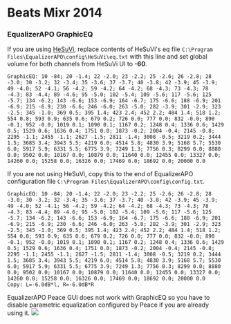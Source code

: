 # Beats Mixr 2014
### EqualizerAPO GraphicEQ
If you are using [HeSuVi](https://sourceforge.net/projects/hesuvi/), replace contents of HeSuVi's eq file `C:\Program Files\EqualizerAPO\config\HeSuVi\eq.txt` with this line and set global volume for both channels from HeSuVi UI to **-60**.
```
GraphicEQ: 10 -84; 20 -1.4; 22 -2.0; 23 -2.2; 25 -2.6; 26 -2.8; 28 -3.0; 30 -3.2; 32 -3.4; 35 -3.6; 37 -3.7; 40 -3.8; 42 -3.9; 45 -3.9; 49 -4.0; 52 -4.1; 56 -4.2; 59 -4.2; 64 -4.2; 68 -4.3; 73 -4.3; 78 -4.3; 83 -4.4; 89 -4.6; 95 -5.0; 102 -5.4; 109 -5.6; 117 -5.6; 125 -5.7; 134 -6.2; 143 -6.6; 153 -6.9; 164 -6.7; 175 -6.6; 188 -6.9; 201 -6.9; 215 -6.9; 230 -6.6; 246 -6.0; 263 -5.0; 282 -3.9; 301 -2.9; 323 -2.5; 345 -1.0; 369 0.5; 395 1.4; 423 2.4; 452 2.2; 484 1.4; 518 1.2; 554 0.8; 593 0.9; 635 0.6; 679 0.2; 726 0.0; 777 0.0; 832 -0.0; 890 -0.1; 952 -0.0; 1019 0.1; 1090 0.1; 1167 0.2; 1248 0.4; 1336 0.6; 1429 0.5; 1529 0.6; 1636 0.4; 1751 0.0; 1873 -0.2; 2004 -0.4; 2145 -0.8; 2295 -1.1; 2455 -1.1; 2627 -1.5; 2811 -1.4; 3008 -0.5; 3219 0.2; 3444 1.5; 3685 3.4; 3943 5.5; 4219 6.0; 4514 5.8; 4830 3.9; 5168 5.7; 5530 6.0; 5917 5.9; 6331 5.5; 6775 3.9; 7249 1.3; 7756 0.3; 8299 0.0; 8880 0.0; 9502 0.0; 10167 0.0; 10879 0.0; 11640 0.0; 12455 0.0; 13327 0.0; 14260 0.0; 15258 0.0; 16326 0.0; 17469 0.0; 18692 0.0; 20000 0.0
```
If you are not using HeSuVi, copy this to the end of EqualizerAPO configuration file `C:\Program Files\EqualizerAPO\config\config.txt`.
```
GraphicEQ: 10 -84; 20 -1.4; 22 -2.0; 23 -2.2; 25 -2.6; 26 -2.8; 28 -3.0; 30 -3.2; 32 -3.4; 35 -3.6; 37 -3.7; 40 -3.8; 42 -3.9; 45 -3.9; 49 -4.0; 52 -4.1; 56 -4.2; 59 -4.2; 64 -4.2; 68 -4.3; 73 -4.3; 78 -4.3; 83 -4.4; 89 -4.6; 95 -5.0; 102 -5.4; 109 -5.6; 117 -5.6; 125 -5.7; 134 -6.2; 143 -6.6; 153 -6.9; 164 -6.7; 175 -6.6; 188 -6.9; 201 -6.9; 215 -6.9; 230 -6.6; 246 -6.0; 263 -5.0; 282 -3.9; 301 -2.9; 323 -2.5; 345 -1.0; 369 0.5; 395 1.4; 423 2.4; 452 2.2; 484 1.4; 518 1.2; 554 0.8; 593 0.9; 635 0.6; 679 0.2; 726 0.0; 777 0.0; 832 -0.0; 890 -0.1; 952 -0.0; 1019 0.1; 1090 0.1; 1167 0.2; 1248 0.4; 1336 0.6; 1429 0.5; 1529 0.6; 1636 0.4; 1751 0.0; 1873 -0.2; 2004 -0.4; 2145 -0.8; 2295 -1.1; 2455 -1.1; 2627 -1.5; 2811 -1.4; 3008 -0.5; 3219 0.2; 3444 1.5; 3685 3.4; 3943 5.5; 4219 6.0; 4514 5.8; 4830 3.9; 5168 5.7; 5530 6.0; 5917 5.9; 6331 5.5; 6775 3.9; 7249 1.3; 7756 0.3; 8299 0.0; 8880 0.0; 9502 0.0; 10167 0.0; 10879 0.0; 11640 0.0; 12455 0.0; 13327 0.0; 14260 0.0; 15258 0.0; 16326 0.0; 17469 0.0; 18692 0.0; 20000 0.0
Copy: L=-6.0dB*l, R=-6.0dB*R
```
EqualizerAPO Peace GUI does not work with GraphicEQ so you have to disable parametric equalization configured by Peace if you are already using it.
![](https://raw.githubusercontent.com/jaakkopasanen/AutoEq/master/results/Innerfidelity%202017/innerfidelity/onear/Beats%20Mixr%202014/Beats%20Mixr%202014.png)
